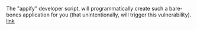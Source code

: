 The "appify" developer script, will programmatically create such a bare-bones application for you (that unintentionally, will trigger this vulnerability).
[link](https://objective-see.com/blog/blog_0x64.html)
